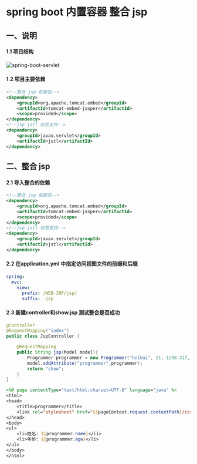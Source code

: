 # spring boot 内置容器 整合 jsp

## 一、说明

#### 1.1 项目结构

![spring-boot-servlet](D:\spring-samples-for-all\pictures\spring-boot-jsp.png)

#### 1.2 项目主要依赖

```xml
<!--整合 jsp 依赖包-->
<dependency>
    <groupId>org.apache.tomcat.embed</groupId>
    <artifactId>tomcat-embed-jasper</artifactId>
    <scope>provided</scope>
</dependency>
<!--jsp jstl 标签支持-->
<dependency>
    <groupId>javax.servlet</groupId>
    <artifactId>jstl</artifactId>
</dependency>
```

## 二、整合 jsp

#### 2.1 导入整合的依赖

```xml
<!--整合 jsp 依赖包-->
<dependency>
    <groupId>org.apache.tomcat.embed</groupId>
    <artifactId>tomcat-embed-jasper</artifactId>
    <scope>provided</scope>
</dependency>
<!--jsp jstl 标签支持-->
<dependency>
    <groupId>javax.servlet</groupId>
    <artifactId>jstl</artifactId>
</dependency>
```

#### 2.2 在application.yml 中指定访问视图文件的前缀和后缀 

```yml
spring:
  mvc:
    view:
      prefix: /WEB-INF/jsp/
      suffix: .jsp
```

#### 2.3  新建controller和show.jsp 测试整合是否成功

```java
@Controller
@RequestMapping("index")
public class JspController {

    @RequestMapping
    public String jsp(Model model){
        Programmer programmer = new Programmer("heibai", 21, 1298.31f, LocalDate.now());
        model.addAttribute("programmer",programmer);
        return "show";
    }
}
```

```jsp
<%@ page contentType="text/html;charset=UTF-8" language="java" %>
<html>
<head>
    <title>programmer</title>
    <link rel="stylesheet" href="${pageContext.request.contextPath}/css/show.css">
</head>
<body>
<ul>
    <li>姓名: ${programmer.name}</li>
    <li>年龄: ${programmer.age}</li>
</ul>
</body>
</html>
```


